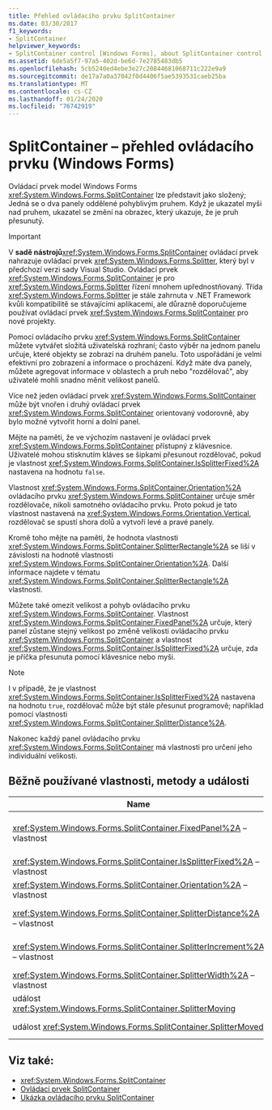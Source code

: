 ```yaml
---
title: Přehled ovládacího prvku SplitContainer
ms.date: 03/30/2017
f1_keywords:
- SplitContainer
helpviewer_keywords:
- SplitContainer control [Windows Forms], about SplitContainer control
ms.assetid: 6de5a5f7-97a5-402d-be6d-7e2785483db5
ms.openlocfilehash: 5cb5240ed4ebe3e27c20844681068711c222e9a9
ms.sourcegitcommit: de17a7a0a37042f0d4406f5ae5393531caeb25ba
ms.translationtype: MT
ms.contentlocale: cs-CZ
ms.lasthandoff: 01/24/2020
ms.locfileid: "76742919"
---
```

# <a name="splitcontainer-control-overview-windows-forms"></a>SplitContainer – přehled ovládacího prvku (Windows Forms)
Ovládací prvek model Windows Forms <xref:System.Windows.Forms.SplitContainer> lze představit jako složený; Jedná se o dva panely oddělené pohyblivým pruhem. Když je ukazatel myši nad pruhem, ukazatel se změní na obrazec, který ukazuje, že je pruh přesunutý.  
  
> [!IMPORTANT]
> V **sadě nástrojů**<xref:System.Windows.Forms.SplitContainer> ovládací prvek nahrazuje ovládací prvek <xref:System.Windows.Forms.Splitter>, který byl v předchozí verzi sady Visual Studio. Ovládací prvek <xref:System.Windows.Forms.SplitContainer> je pro <xref:System.Windows.Forms.Splitter> řízení mnohem upřednostňovaný. Třída <xref:System.Windows.Forms.Splitter> je stále zahrnuta v .NET Framework kvůli kompatibilitě se stávajícími aplikacemi, ale důrazně doporučujeme používat ovládací prvek <xref:System.Windows.Forms.SplitContainer> pro nové projekty.  
  
 Pomocí ovládacího prvku <xref:System.Windows.Forms.SplitContainer> můžete vytvářet složitá uživatelská rozhraní; často výběr na jednom panelu určuje, které objekty se zobrazí na druhém panelu. Toto uspořádání je velmi efektivní pro zobrazení a informace o procházení. Když máte dva panely, můžete agregovat informace v oblastech a pruh nebo "rozdělovač", aby uživatelé mohli snadno měnit velikost panelů.  
  
 Více než jeden ovládací prvek <xref:System.Windows.Forms.SplitContainer> může být vnořen i druhý ovládací prvek <xref:System.Windows.Forms.SplitContainer> orientovaný vodorovně, aby bylo možné vytvořit horní a dolní panel.  
  
 Mějte na paměti, že ve výchozím nastavení je ovládací prvek <xref:System.Windows.Forms.SplitContainer> přístupný z klávesnice. Uživatelé mohou stisknutím kláves se šipkami přesunout rozdělovač, pokud je vlastnost <xref:System.Windows.Forms.SplitContainer.IsSplitterFixed%2A> nastavena na hodnotu `false`.  
  
 Vlastnost <xref:System.Windows.Forms.SplitContainer.Orientation%2A> ovládacího prvku <xref:System.Windows.Forms.SplitContainer> určuje směr rozdělovače, nikoli samotného ovládacího prvku. Proto pokud je tato vlastnost nastavená na <xref:System.Windows.Forms.Orientation.Vertical>, rozdělovač se spustí shora dolů a vytvoří levé a pravé panely.  
  
 Kromě toho mějte na paměti, že hodnota vlastnosti <xref:System.Windows.Forms.SplitContainer.SplitterRectangle%2A> se liší v závislosti na hodnotě vlastnosti <xref:System.Windows.Forms.SplitContainer.Orientation%2A>. Další informace najdete v tématu <xref:System.Windows.Forms.SplitContainer.SplitterRectangle%2A> vlastnosti.  
  
 Můžete také omezit velikost a pohyb ovládacího prvku <xref:System.Windows.Forms.SplitContainer>. Vlastnost <xref:System.Windows.Forms.SplitContainer.FixedPanel%2A> určuje, který panel zůstane stejný velikost po změně velikosti ovládacího prvku <xref:System.Windows.Forms.SplitContainer> a vlastnost <xref:System.Windows.Forms.SplitContainer.IsSplitterFixed%2A> určuje, zda je příčka přesunuta pomocí klávesnice nebo myši.  
  
> [!NOTE]
> I v případě, že je vlastnost <xref:System.Windows.Forms.SplitContainer.IsSplitterFixed%2A> nastavena na hodnotu `true`, rozdělovač může být stále přesunut programově; například pomocí vlastnosti <xref:System.Windows.Forms.SplitContainer.SplitterDistance%2A>.  
  
 Nakonec každý panel ovládacího prvku <xref:System.Windows.Forms.SplitContainer> má vlastnosti pro určení jeho individuální velikosti.  
  
## <a name="commonly-used-properties-methods-and-events"></a>Běžně používané vlastnosti, metody a události  
  
|Name|Popis|  
|----------|-----------------|  
|<xref:System.Windows.Forms.SplitContainer.FixedPanel%2A> – vlastnost|Určuje, která paleta zůstane po změně velikosti <xref:System.Windows.Forms.SplitContainer> ovládacího prvku stejná velikost.|  
|<xref:System.Windows.Forms.SplitContainer.IsSplitterFixed%2A> – vlastnost|Určuje, zda lze příčku přesunout pomocí klávesnice nebo myši.|  
|<xref:System.Windows.Forms.SplitContainer.Orientation%2A> – vlastnost|Určuje, zda je příčka uspořádána svisle nebo vodorovně.|  
|<xref:System.Windows.Forms.SplitContainer.SplitterDistance%2A> – vlastnost|Určuje vzdálenost v pixelech od levého nebo horního okraje až po Pohyblivý dělicí panel.|  
|<xref:System.Windows.Forms.SplitContainer.SplitterIncrement%2A> – vlastnost|Určuje minimální vzdálenost (v pixelech), po kterou může být příčka přesunuta uživatelem.|  
|<xref:System.Windows.Forms.SplitContainer.SplitterWidth%2A> – vlastnost|Určuje tloušťku příčky (v pixelech).|  
|událost <xref:System.Windows.Forms.SplitContainer.SplitterMoving>|Vyvolá se při přesunutí příčky.|  
|událost <xref:System.Windows.Forms.SplitContainer.SplitterMoved>|Vyvolá se v případě, že došlo k přesunutí příčky.|  
  
## <a name="see-also"></a>Viz také:

- <xref:System.Windows.Forms.SplitContainer>
- [Ovládací prvek SplitContainer](splitcontainer-control-windows-forms.md)
- [Ukázka ovládacího prvku SplitContainer](https://docs.microsoft.com/previous-versions/visualstudio/visual-studio-2008/0ffz7d1b(v=vs.90))

